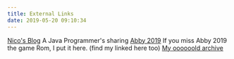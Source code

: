 ```yaml
---
title: External Links
date: 2019-05-20 09:10:34
---
```


[Nico's Blog](http://blog.ikuvn.com/) A Java Programmer's sharing
[Abby 2019](https://abby.md/rom.html) If you miss Abby 2019 the game Rom, I put it here. (find my linked here too)
[My oooooold archive](http://abby.zkiz.com/)